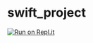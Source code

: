 # swift_project
[![Run on Repl.it](https://repl.it/badge/github/ESGI-SCHOOL-4AL/swift_project)](https://repl.it/github/ESGI-SCHOOL-4AL/swift_project)